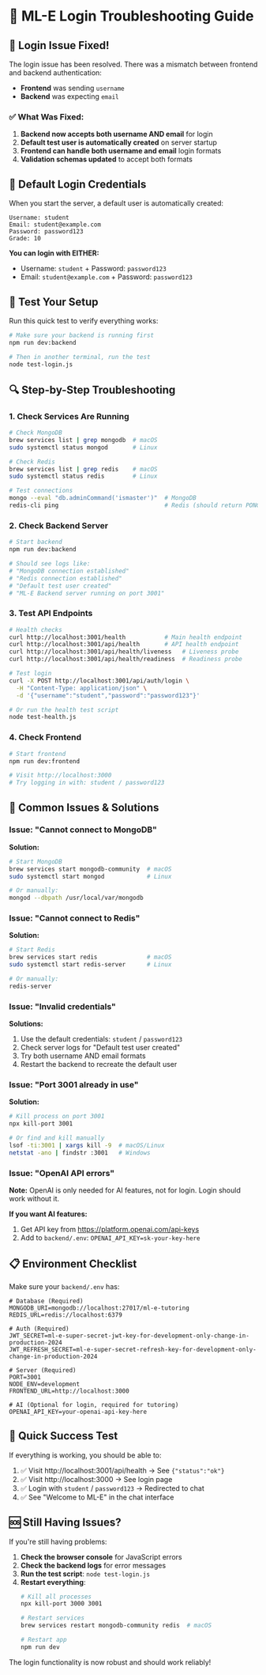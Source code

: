 # 🔧 ML-E Login Troubleshooting Guide

## 🚨 Login Issue Fixed!

The login issue has been resolved. There was a mismatch between frontend and backend authentication:

- **Frontend** was sending `username` 
- **Backend** was expecting `email`

### ✅ What Was Fixed:

1. **Backend now accepts both username AND email** for login
2. **Default test user is automatically created** on server startup
3. **Frontend can handle both username and email** login formats
4. **Validation schemas updated** to accept both formats

## 🎯 Default Login Credentials

When you start the server, a default user is automatically created:

```
Username: student
Email: student@example.com  
Password: password123
Grade: 10
```

**You can login with EITHER:**
- Username: `student` + Password: `password123`
- Email: `student@example.com` + Password: `password123`

## 🧪 Test Your Setup

Run this quick test to verify everything works:

```bash
# Make sure your backend is running first
npm run dev:backend

# Then in another terminal, run the test
node test-login.js
```

## 🔍 Step-by-Step Troubleshooting

### 1. Check Services Are Running

```bash
# Check MongoDB
brew services list | grep mongodb  # macOS
sudo systemctl status mongod       # Linux

# Check Redis  
brew services list | grep redis    # macOS
sudo systemctl status redis        # Linux

# Test connections
mongo --eval "db.adminCommand('ismaster')"  # MongoDB
redis-cli ping                              # Redis (should return PONG)
```

### 2. Check Backend Server

```bash
# Start backend
npm run dev:backend

# Should see logs like:
# "MongoDB connection established"
# "Redis connection established" 
# "Default test user created"
# "ML-E Backend server running on port 3001"
```

### 3. Test API Endpoints

```bash
# Health checks
curl http://localhost:3001/health           # Main health endpoint
curl http://localhost:3001/api/health       # API health endpoint  
curl http://localhost:3001/api/health/liveness   # Liveness probe
curl http://localhost:3001/api/health/readiness  # Readiness probe

# Test login
curl -X POST http://localhost:3001/api/auth/login \
  -H "Content-Type: application/json" \
  -d '{"username":"student","password":"password123"}'

# Or run the health test script
node test-health.js
```

### 4. Check Frontend

```bash
# Start frontend
npm run dev:frontend

# Visit http://localhost:3000
# Try logging in with: student / password123
```

## 🐛 Common Issues & Solutions

### Issue: "Cannot connect to MongoDB"
**Solution:**
```bash
# Start MongoDB
brew services start mongodb-community  # macOS
sudo systemctl start mongod            # Linux

# Or manually:
mongod --dbpath /usr/local/var/mongodb
```

### Issue: "Cannot connect to Redis"  
**Solution:**
```bash
# Start Redis
brew services start redis              # macOS
sudo systemctl start redis-server      # Linux

# Or manually:
redis-server
```

### Issue: "Invalid credentials" 
**Solutions:**
1. Use the default credentials: `student` / `password123`
2. Check server logs for "Default test user created"
3. Try both username AND email formats
4. Restart the backend to recreate the default user

### Issue: "Port 3001 already in use"
**Solution:**
```bash
# Kill process on port 3001
npx kill-port 3001

# Or find and kill manually
lsof -ti:3001 | xargs kill -9  # macOS/Linux
netstat -ano | findstr :3001   # Windows
```

### Issue: "OpenAI API errors"
**Note:** OpenAI is only needed for AI features, not for login. Login should work without it.

**If you want AI features:**
1. Get API key from https://platform.openai.com/api-keys
2. Add to `backend/.env`: `OPENAI_API_KEY=sk-your-key-here`

## 📋 Environment Checklist

Make sure your `backend/.env` has:

```env
# Database (Required)
MONGODB_URI=mongodb://localhost:27017/ml-e-tutoring
REDIS_URL=redis://localhost:6379

# Auth (Required)  
JWT_SECRET=ml-e-super-secret-jwt-key-for-development-only-change-in-production-2024
JWT_REFRESH_SECRET=ml-e-super-secret-refresh-key-for-development-only-change-in-production-2024

# Server (Required)
PORT=3001
NODE_ENV=development
FRONTEND_URL=http://localhost:3000

# AI (Optional for login, required for tutoring)
OPENAI_API_KEY=your-openai-api-key-here
```

## 🎯 Quick Success Test

If everything is working, you should be able to:

1. ✅ Visit http://localhost:3001/api/health → See `{"status":"ok"}`
2. ✅ Visit http://localhost:3000 → See login page
3. ✅ Login with `student` / `password123` → Redirected to chat
4. ✅ See "Welcome to ML-E" in the chat interface

## 🆘 Still Having Issues?

If you're still having problems:

1. **Check the browser console** for JavaScript errors
2. **Check the backend logs** for error messages  
3. **Run the test script**: `node test-login.js`
4. **Restart everything**:
   ```bash
   # Kill all processes
   npx kill-port 3000 3001
   
   # Restart services
   brew services restart mongodb-community redis  # macOS
   
   # Restart app
   npm run dev
   ```

The login functionality is now robust and should work reliably!